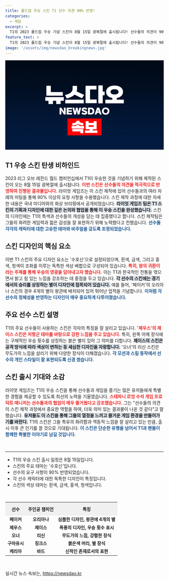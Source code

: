```yaml
---
title: 롤드컵 우승 스킨 T1 선수 의견 90% 반영!
categories:
  - 게임
excerpt: >
  T1의 2023 롤드컵 우승 기념 스킨이 8월 15일 광복절에 출시됩니다! 선수들의 의견이 90% 이상 반영된 이번 스킨은 한국적 요소와 화려한 디자인으로 팬들의 기대를 모으고 있습니다. 특별한 개성과 상징을 담은 스킨들, 놓치지 마세요!
feature_text: >
  T1의 2023 롤드컵 우승 기념 스킨이 8월 15일 광복절에 출시됩니다! 선수들의 의견이 90% 이상 반영된 이번 스킨은 한국적 요소와 화려한 디자인으로 팬들의 기대를 모으고 있습니다. 특별한 개성과 상징을 담은 스킨들, 놓치지 마세요!
image: '/assets/img/newsdao_breakingnews.jpg'
---
```


<p><img src="/assets/img/newsdao_breakingnews.jpg" alt="implanttips 속보" /></p>

<h2 data-ke-size="size26">T1 우승 스킨 탄생 비하인드</h2>

<p data-ke-size="size16">2023 리그 오브 레전드 월드 챔피언십에서 T1이 우승한 것을 기념하기 위해 제작된 스킨이 오는 8월 15일 광복절에 출시됩니다. <b><span style="color: #ee2323;">이번 스킨은 선수들의 의견을 적극적으로 반영하여 진행된 결과물입니다.</span></b> 라이엇 게임즈는 이 스킨 제작에 있어 선수들과의 여러 차례의 미팅을 통해 90% 이상의 요청 사항을 수용했습니다. 스킨 제작 과정에 대한 자세한 내용은 국내 미디어와의 화상 브리핑에서 공개되었습니다. <b><span style="background-color: #21538527;">라이엇 게임즈 팀은 T1 스킨의 기획과 디자인에 대한 깊은 논의와 협업을 통해 이 우승 스킨을 완성했습니다.</span></b> 스킨의 디자인에는 T1의 특색과 선수들의 개성을 담는 데 집중했다고 합니다. 스킨 제작팀은 그들의 화려한 게임력과 젊은 감성을 잘 표현하기 위해 노력했다고 전했습니다. <b><span style="color: #1a5490;">선수들 각각의 캐릭터에 대한 고유한 테마와 비주얼을 갖도록 조정되었습니다.</span></b></p>

<h2 data-ke-size="size26">스킨 디자인의 핵심 요소</h2>

<p data-ke-size="size16">이번 T1 스킨의 주요 디자인 요소는 '수호신'으로 설정되었으며, 흰색, 금색, 그리고 홍색, 청색이 조화를 이루는 독특한 색상 배합으로 구성되어 있습니다. <b><span style="color: #ee2323;">특히, 왕의 귀환이라는 주제를 통해 우승의 영광을 담아내고자 했습니다.</span></b> 이는 T1과 한국적인 전통을 엮으면서 밝고 힘 있는 느낌을 강조하는 데 중점을 두고 있습니다. <b><span style="background-color: #21538527;">각 선수의 스킨에는 경기에서의 승리를 상징하는 별이 디자인에 접목되어 있습니다.</span></b> 예를 들어, '페이커'의 오리아나 스킨의 경우 4개의 별이 왕관에 배치되어 있어 뛰어난 업적을 기념합니다. <b><span style="color: #1a5490;">이처럼 각 선수의 정체성을 반영하는 디자인이 매우 중요하게 다루어졌습니다.</span></b></p>

<h2 data-ke-size="size26">주요 선수 스킨 설명</h2>

<p data-ke-size="size16">T1의 주요 선수들이 사용하는 스킨은 각자의 특징을 잘 살리고 있습니다. <b><span style="color: #ee2323;">'제우스'의 제이스 스킨은 저항군 테마를 바탕으로 강한 느낌을 주고 있습니다.</span></b> 특히, 왼쪽 어깨 장식에는 구체적인 우승 횟수를 상징하는 붉은 별이 있어 그 의미를 더합니다. <b><span style="background-color: #21538527;">제이스의 스킨은 공격 방식에 따라 색상이 변하는 등 세심한 디자인을 자랑합니다.</span></b> '오너'의 리신 스킨은 무도가의 느낌을 살리기 위해 다양한 장식이 더해졌습니다. <b><span style="color: #1a5490;">각 모션과 스킬 동작에서 선수의 개인 스타일이 잘 표현되도록 신경 썼습니다.</span></b></p>

<h2 data-ke-size="size26">스킨 출시 기대와 소감</h2>

<p data-ke-size="size16">라이엇 게임즈는 T1의 우승 스킨을 통해 선수들과 게임을 즐기는 많은 유저들에게 특별한 경험을 제공할 수 있도록 최선의 노력을 기울였습니다. <b><span style="color: #ee2323;">스테파니 르엉 수석 게임 프로덕트 매니저는 선수들과의 협업이 매우 즐거웠다고 강조했습니다.</span></b> 그는 "선수들의 의견이 스킨 제작 과정에서 중요한 역할을 하여, 더욱 의미 있는 결과물이 나온 것 같다"고 말했습니다. <b><span style="background-color: #21538527;">유저들도 이 스킨을 통해 그들의 열정을 느끼고 즐거운 게임 환경을 만들어가기를 바란다.</span></b> T1의 스킨은 그들 특유의 화려함과 역동적 느낌을 잘 살리고 있는 만큼, 출시 이후 큰 인기를 끌 것으로 기대됩니다. <b><span style="color: #1a5490;">이 스킨은 단순한 유행을 넘어서 T1과 팬들이 함께한 특별한 이야기로 남길 것입니다.</span></b></p>

<p data-ke-size="size16">&nbsp;</p>

<hr style="color: #000; height: 1px;">

<ul>
<li>T1의 우승 스킨 출시 일정은 8월 15일입니다.</li>
<li>스킨의 주요 테마는 '수호신'입니다.</li>
<li>선수의 요구 사항이 90% 반영되었습니다.</li>
<li>각 선수 캐릭터에 대한 독특한 디자인이 특징입니다.</li>
<li>스킨의 색상 테마는 흰색, 금색, 홍색, 청색입니다.</li>
</ul>

<p data-ke-size="size16">&nbsp;</p>

<table style="width: 100%; border-collapse: collapse;">
  <tr>
    <th style="text-align: center; height: 35px; background-color: #f0f0f0;">선수</th>
    <th style="text-align: center; height: 35px; background-color: #f0f0f0;">주인공 챔피언</th>
    <th style="text-align: center; height: 35px; background-color: #f0f0f0;">특징</th>
  </tr>
  <tr>
    <td style="text-align: center; height: 17px;"><b>페이커</b></td>
    <td style="text-align: center; height: 17px;"><b>오리아나</b></td>
    <td style="text-align: center; height: 17px;"><b>심플한 디자인, 왕관에 4개의 별</b></td>
  </tr>
  <tr>
    <td style="text-align: center; height: 17px;"><b>제우스</b></td>
    <td style="text-align: center; height: 17px;"><b>제이스</b></td>
    <td style="text-align: center; height: 17px;"><b>폭풍의 디자인, 우승 횟수 표시</b></td>
  </tr>
  <tr>
    <td style="text-align: center; height: 17px;"><b>오너</b></td>
    <td style="text-align: center; height: 17px;"><b>리신</b></td>
    <td style="text-align: center; height: 17px;"><b>무도가의 느낌, 강렬한 장식</b></td>
  </tr>
  <tr>
    <td style="text-align: center; height: 17px;"><b>구마유시</b></td>
    <td style="text-align: center; height: 17px;"><b>징크스</b></td>
    <td style="text-align: center; height: 17px;"><b>붉은색 머리, 별 장식</b></td>
  </tr>
  <tr>
    <td style="text-align: center; height: 17px;"><b>케리아</b></td>
    <td style="text-align: center; height: 17px;"><b>바드</b></td>
    <td style="text-align: center; height: 17px;"><b>신적인 존재로서의 표현</b></td>
  </tr>
</table>

<p data-ke-size="size16">&nbsp;</p>
실시간 뉴스 속보는, <a href="https://newsdao.kr" rel="dofollow">https://newsdao.kr</a>


